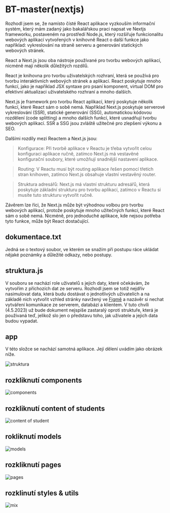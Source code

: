 # BT-master(nextjs)

Rozhodl jsem se, že namísto čísté React aplikace vyzkouším informační systém, který mám zadaný jako bakalářskou praci napsat ve Nextjs frameworku, postaveném na prostředí Node.js, který rozšiřuje funkcionalitu webových aplikací vytvořených v knihovně React o další funkce jako například: vykreslování na straně serveru a generování statických webových stránek.

React a Next.js jsou oba nástroje používané pro tvorbu webových aplikací, nicméně mají několik důležitých rozdílů.

React je knihovna pro tvorbu uživatelských rozhraní, která se používá pro tvorbu interaktivních webových stránek a aplikací. React poskytuje mnoho funkcí, jako je například JSX syntaxe pro psaní komponent, virtual DOM pro efektivní aktualizaci uživatelského rozhraní a mnoho dalších.

Next.js je framework pro tvorbu React aplikací, který poskytuje několik funkcí, které React sám o sobě nemá. Například Next.js poskytuje serverové vykreslování (SSR), statické generování (SSG), automatickou kódovou rozdělení (code splitting) a mnoho dalších funkcí, které usnadňují tvorbu webových aplikací. SSR a SSG jsou zvláště užitečné pro zlepšení výkonu a SEO.

Dalšími rozdíly mezi Reactem a Next.js jsou:

> Konfigurace: Při tvorbě aplikace v Reactu je třeba vytvořit celou konfiguraci aplikace ručně, zatímco Next.js má vestavěné konfigurační soubory, které umožňují snadnější nastavení aplikace.

> Routing: V Reactu musí být routing aplikace řešen pomocí třetích stran knihoven, zatímco Next.js obsahuje vlastní vestavěný router.

> Struktura adresářů: Next.js má vlastní strukturu adresářů, která poskytuje základní strukturu pro tvorbu aplikací, zatímco v Reactu si musíte tuto strukturu vytvořit ručně.

Závěrem lze říci, že Next.js může být výhodnou volbou pro tvorbu webových aplikací, protože poskytuje mnoho užitečných funkcí, které React sám o sobě nemá. Nicméně, pro jednoduché aplikace, kde nejsou potřeba tyto funkce, může být React dostačující.

## dokumentace.txt

Jedná se o textový soubor, ve kterém se snažím při postupu ráce ukládat nějaké poznámky a důležité odkazy, nebo postupy.

## struktura.js

V souboru se nachází role uživatelů s jejich daty, které očekávám, že vytvořím z příchozích dat ze serveru. Rozhodl jsem se totiž nejdřív nasimulovat data, která budu dostávat o jednotlivých uživatelích a na základě nich vytvořit vzhled stránky navržený ve [Figmě](https://www.figma.com/file/EsdxbekJrScMOYiIbjaQNq/Bachelor-Thesis?node-id=0%3A1) a nazávěr si nechat vytváření komunikace ze serverem, databází a klientem. V tuto chvíli (4.5.2023) už bude dokument nejspíše zastaralý oproti struktuře, která je použivaná teď, jelikož slo jen o představu toho, jak uživatele a jejich data budou vypadat. 

## app

V této složce se nachází samotná aplikace. Její dělení uvádím jako obrázek níže.

![struktura](https://user-images.githubusercontent.com/47132583/230054405-19174441-49eb-48ba-b904-db7fc3f62cb9.png)

## rozkliknutí components

![components](https://user-images.githubusercontent.com/47132583/230055009-47c32c75-990d-47c3-861b-0102a66b8c89.png)

## rozkliknutí content of students 

![content of student](https://user-images.githubusercontent.com/47132583/230055370-345d216b-3456-4772-8135-29876e55013f.png)

## rokliknutí models 

![models](https://user-images.githubusercontent.com/47132583/230055622-0fbd248d-5343-4af4-ac75-081d988af6c7.png)

## rozkliknutí pages 

![pages](https://user-images.githubusercontent.com/47132583/230055732-973b180b-309b-4f85-8315-5a9ca5f173d5.png)

## rozklinutí styles & utils

![mix](https://user-images.githubusercontent.com/47132583/230055925-4a51a412-1d1e-4ce4-9d21-1af0c145eaa7.png)






